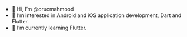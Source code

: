 - 👋 Hi, I’m @orucmahmood
- 👀 I’m interested in Android and iOS application development, Dart and Flutter.
- 🌱 I’m currently learning Flutter.

<!---
orucmahmood/orucmahmood is a ✨ special ✨ repository because its `README.md` (this file) appears on your GitHub profile.
You can click the Preview link to take a look at your changes.
--->
